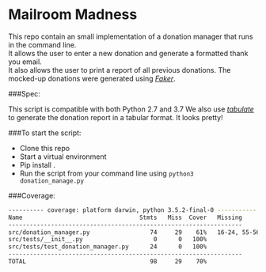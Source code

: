 # Mailroom Madness

This repo contain an small implementation of a donation manager that runs in the command line.    
It allows the user to enter a new donation and generate a formatted thank you email.  
It also allows the user to print a report of all previous donations.
The mocked-up donations were generated using [*Faker*](http://faker.readthedocs.io/en/master/).

###Spec:

This script is compatible with both Python 2.7 and 3.7
We also use [*tabulate*](https://pypi.python.org/pypi/tabulate) to generate the donation report in a tabular format. It looks pretty!

###To start the script:

- Clone this repo
- Start a virtual environment
- Pip install .
- Run the script from your command line using `python3 donation_manage.py`



###Coverage:

```sh
---------- coverage: platform darwin, python 3.5.2-final-0 -----------
Name                                 Stmts   Miss  Cover   Missing
------------------------------------------------------------------
src/donation_manager.py                 74     29    61%   16-24, 55-56, 61-73, 84-85, 94-97
src/tests/__init__.py                    0      0   100%
src/tests/test_donation_manager.py      24      0   100%
------------------------------------------------------------------
TOTAL                                   98     29    70%
```